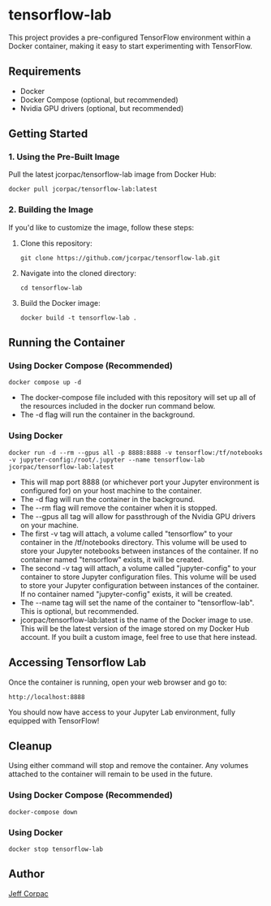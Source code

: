 # tensorflow-lab

This project provides a pre-configured TensorFlow environment within a Docker container, making it easy to start experimenting with TensorFlow.

## Requirements

* Docker
* Docker Compose (optional, but recommended)
* Nvidia GPU drivers (optional, but recommended)

## Getting Started

### 1. Using the Pre-Built Image

Pull the latest jcorpac/tensorflow-lab image from Docker Hub:

```docker pull jcorpac/tensorflow-lab:latest```

### 2. Building the Image

If you'd like to customize the image, follow these steps:

1. Clone this repository:

    ``` git clone https://github.com/jcorpac/tensorflow-lab.git ```

2. Navigate into the cloned directory:

    ```cd tensorflow-lab```

3. Build the Docker image:

    ```docker build -t tensorflow-lab .```

## Running the Container

### Using Docker Compose (Recommended)

``` docker compose up -d ```

* The docker-compose file included with this repository will set up all of the resources included in the docker run command below.
* The -d flag will run the container in the background.

### Using Docker

``` docker run -d --rm --gpus all -p 8888:8888 -v tensorflow:/tf/notebooks -v jupyter-config:/root/.jupyter --name tensorflow-lab jcorpac/tensorflow-lab:latest ```

* This will map port 8888 (or whichever port your Jupyter environment is configured for) on your host machine to the container.
* The -d flag will run the container in the background.
* The --rm flag will remove the container when it is stopped.
* The --gpus all tag will allow for passthrough of the Nvidia GPU drivers on your machine.
* The first -v tag will attach, a volume called "tensorflow" to your container in the /tf/notebooks directory. This volume will be used to store your Jupyter notebooks between instances of the container. If no container named "tensorflow" exists, it will be created.
* The second -v tag will attach, a volume called "jupyter-config" to your container to store Jupyter configuration files. This volume will be used to store your Jupyter configuration between instances of the container. If no container named "jupyter-config" exists, it will be created.
* The --name tag will set the name of the container to "tensorflow-lab". This is optional, but recommended.
* jcorpac/tensorflow-lab:latest is the name of the Docker image to use. This will be the latest version of the image stored on my Docker Hub account. If you built a custom image, feel free to use that here instead.

## Accessing Tensorflow Lab

Once the container is running, open your web browser and go to:

``` http://localhost:8888 ```

You should now have access to your Jupyter Lab environment, fully equipped with TensorFlow!

## Cleanup

Using either command will stop and remove the container. Any volumes attached to the container will remain to be used in the future.

### Using Docker Compose (Recommended)

 ``` docker-compose down ```

### Using Docker

 ``` docker stop tensorflow-lab ```

## Author

[Jeff Corpac](https://github.com/jcorpac)
